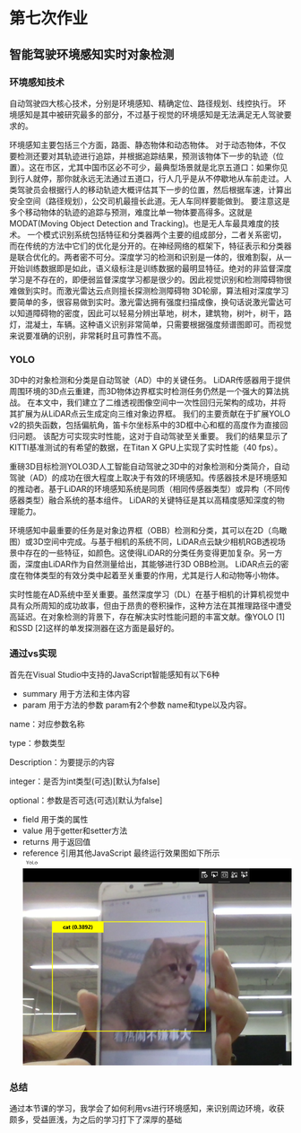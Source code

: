 # 第七次作业
## 智能驾驶环境感知实时对象检测
### 环境感知技术
自动驾驶四大核心技术，分别是环境感知、精确定位、路径规划、线控执行。 环境感知是其中被研究最多的部分，不过基于视觉的环境感知是无法满足无人驾驶要求的。

环境感知主要包括三个方面，路面、静态物体和动态物体。 对于动态物体，不仅要检测还要对其轨迹进行追踪，并根据追踪结果，预测该物体下一步的轨迹（位置）。这在市区，尤其中国市区必不可少，最典型场景就是北京五道口：如果你见到行人就停，那你就永远无法通过五道口，行人几乎是从不停歇地从车前走过。人类驾驶员会根据行人的移动轨迹大概评估其下一步的位置，然后根据车速，计算出安全空间（路径规划），公交司机最擅长此道。无人车同样要能做到。 要注意这是多个移动物体的轨迹的追踪与预测，难度比单一物体要高得多。这就是 MODAT(Moving Object Detection and Tracking)。也是无人车最具难度的技术。 
一个模式识别系统包括特征和分类器两个主要的组成部分，二者关系密切，而在传统的方法中它们的优化是分开的。在神经网络的框架下，特征表示和分类器是联合优化的。两者密不可分。深度学习的检测和识别是一体的，很难割裂，从一开始训练数据即是如此，语义级标注是训练数据的最明显特征。绝对的非监督深度学习是不存在的，即便弱监督深度学习都是很少的。因此视觉识别和检测障碍物很难做到实时。而激光雷达云点则擅长探测检测障碍物 3D轮廓，算法相对深度学习要简单的多，很容易做到实时。激光雷达拥有强度扫描成像，换句话说激光雷达可以知道障碍物的密度，因此可以轻易分辨出草地，树木，建筑物，树叶，树干，路灯，混凝土，车辆。这种语义识别非常简单，只需要根据强度频谱图即可。而视觉来说要准确的识别，非常耗时且可靠性不高。 
### YOLO
3D中的对象检测和分类是自动驾驶（AD）中的关键任务。 LiDAR传感器用于提供周围环境的3D点云重建，而3D物体边界框实时检测任务仍然是一个强大的算法挑战。 在本文中，我们建立了二维透视图像空间中一次性回归元架构的成功，并将其扩展为从LiDAR点云生成定向三维对象边界框。 我们的主要贡献在于扩展YOLO v2的损失函数，包括偏航角，笛卡尔坐标系中的3D框中心和框的高度作为直接回归问题。 该配方可实现实时性能，这对于自动驾驶至关重要。 我们的结果显示了KITTI基准测试的有希望的数据，在Titan X GPU上实现了实时性能（40 fps）。

重磅3D目标检测YOLO3D人工智能自动驾驶之3D中的对象检测和分类简介，自动驾驶（AD）的成功在很大程度上取决于有效的环境感知。传感器技术是环境感知的推动者。基于LiDAR的环境感知系统是同质（相同传感器类型）或异构（不同传感器类型）融合系统的基本组件。 LiDAR的关键特征是其以高精度感知深度的物理能力。

环境感知中最重要的任务是对象边界框（OBB）检测和分类，其可以在2D（鸟瞰图）或3D空间中完成。与基于相机的系统不同，LiDAR点云缺少相机RGB透视场景中存在的一些特征，如颜色。这使得LiDAR的分类任务变得更加复杂。另一方面，深度由LiDAR作为自然测量给出，其能够进行3D OBB检测。 LiDAR点云的密度在物体类型的有效分类中起着至关重要的作用，尤其是行人和动物等小物体。

实时性能在AD系统中至关重要。虽然深度学习（DL）在基于相机的计算机视觉中具有众所周知的成功故事，但由于昂贵的卷积操作，这种方法在其推理路径中遭受高延迟。在对象检测的背景下，存在解决实时性能问题的丰富文献。像YOLO [1]和SSD [2]这样的单发探测器在这方面是最好的。
### 通过vs实现
首先在Visual Studio中支持的JavaScript智能感知有以下6种
* summary 	用于方法和主体内容
* param 	用于方法的参数
 param有2个参数 name和type以及内容。

name：对应参数名称

type：参数类型

Description：为要提示的内容

integer：是否为int类型(可选)[默认为false]

optional：参数是否可选(可选)[默认为false]
* field 	用于类的属性
* value 	用于getter和setter方法
* returns 	用于返回值
* reference 	引用其他JavaScript
最终运行效果图如下所示
![](07.png)
### 总结
通过本节课的学习，我学会了如何利用vs进行环境感知，来识别周边环境，收获颇多，受益匪浅，为之后的学习打下了深厚的基础